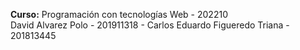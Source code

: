 <strong>Curso:</strong> Programación con tecnologías Web - 202210
<br>
<strong></strong> David Alvarez Polo - 201911318 - Carlos Eduardo Figueredo Triana - 201813445
<br>

